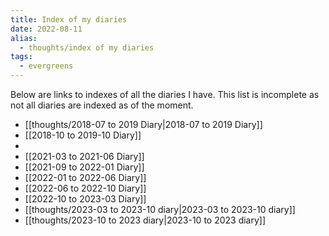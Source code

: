 ```yaml
---
title: Index of my diaries
date: 2022-08-11
alias:
  - thoughts/index of my diaries
tags:
  - evergreens
---
```

Below are links to indexes of all the diaries I have. This list is incomplete as not all diaries are indexed as of the moment.

- [[thoughts/2018-07 to 2019 Diary|2018-07 to 2019 Diary]]
- [[2018-10 to 2019-10 Diary]]
- 
- [[2021-03 to 2021-06 Diary]]
- [[2021-09 to 2022-01 Diary]]
- [[2022-01 to 2022-06 Diary]]
- [[2022-06 to 2022-10 Diary]]
- [[2022-10 to 2023-03 Diary]]
- [[thoughts/2023-03 to 2023-10 diary|2023-03 to 2023-10 diary]]
- [[thoughts/2023-10 to 2023 diary|2023-10 to 2023 diary]]